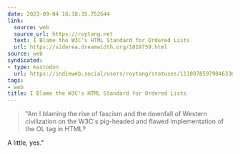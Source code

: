 ```yaml
---
date: 2023-09-04 16:38:35.752644
link:
  source: web
  source_url: https://roytang.net
  text: I Blame the W3C's HTML Standard for Ordered Lists
  url: https://siderea.dreamwidth.org/1819759.html
source: web
syndicated:
- type: mastodon
  url: https://indieweb.social/users/roytang/statuses/111007859790463369
tags:
- web
title: I Blame the W3C's HTML Standard for Ordered Lists
---
```


> "Am I blaming the rise of fascism and the downfall of Western civilization on the W3C's pig-headed and flawed implementation of the OL tag in HTML?

A little, yes."